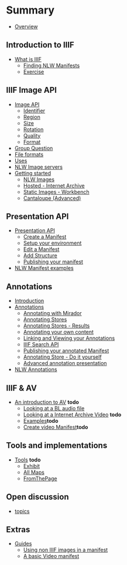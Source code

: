 # Summary

- [Overview](README.md)

## Introduction to IIIF
- [What is IIIF](basics/whatisiiif.md)
  - [Finding NLW Manifests](nlw-manifests.md)
  - [Exercise](basics/guides.md)

## IIIF Image API
- [Image API](day-two/image-api.md)
   - [Identifier](day-two/image-api/identifier.md)
   - [Region](day-two/image-api/region.md)
   - [Size](day-two/image-api/size.md)
   - [Rotation](day-two/image-api/rotation.md)
   - [Quality](day-two/image-api/quality.md)
   - [Format](day-two/image-api/format.md)
- [Group Question](day-two/question.md)   
- [File formats](day-two/fileformats.md)
- [Uses](day-two/uses.md)
- [NLW Image servers](nlw-image-servers.md) 
- [Getting started](day-two/image-servers/README.md)
   - [NLW Images](nlw_images.md) 
   - [Hosted - Internet Archive](day-two/image-servers/iiif-hosting-ia.md)
   - [Static Images - Workbench](day-two/image-servers/level0-workbench.md)
   - [Cantaloupe (Advanced)](day-two/image-servers/setting-up-cantaloupe.md)

## Presentation API
- [Presentation API](day-three/README.md)
    - [Create a Manifest](day-three/bodleian-editor/README.md)
    - [Setup your environment](day-three/visual_studio_setup/README.md)
    - [Edit a Manifest](day-three/edit-a-manifest/README.md)
    - [Add Structure](day-three/ranges/README.md)
    - [Publishing your manifest](day-three/workbench/README.md)
- [NLW Manifest examples](nlw-interesting-manifests.md) 

## Annotations
- [Introduction](day-four/README.md)
- [Annotations](day-four/annotations-and-annotation-lists.md)
  - [Annotating with Mirador](day-four/annotations-exercises.md)
  - [Annotating Stores](day-four/annotations-stores.md)
  - [Annotating Stores - Results](day-four/annotations-stores-results.md)
  - [Annotating your own content](day-four/annotations-sas.md)
  - [Linking and Viewing your Annotations](day-four/annotation-linking.md)
  - [IIIF Search API](day-four/iiif-search-api.md)
  - [Publishing your annotated Manifest](day-four/workbench.md)
  - [Annotating Store - Do it yourself](day-four/annotations-stores-install.md)
  - [Advanced annotation presentation](day-four/advanced-annotations.md)
- [NLW Annotations](nlw-annotations.md)

## IIIF & AV
- [An introduction to AV](av-intro.md) **todo**
  - [Looking at a BL audio file](day-three/BL-Audio/README.md) 
  - [Looking at a Internet Archive Video](day-three/BL-Audio/RemixAudio.md) **todo**
  - [Examples](av-examples.md)**todo**
  - [Create video Manifest](day-three/digirati-editor/Add_video_manifest.md)**todo**

## Tools and implementations
- [Tools](tools.md) **todo** 
  - [Exhibit](exhibit/exhibit.md)
  - [All Maps](use_cases/allmaps.md)
  - [FromThePage](use_cases/FromThePage.md)

## Open discussion
- [topics](topics.md)

## Extras
 - [Guides](extras/README.md)
    - [Using non IIIF images in a manifest](https://glenrobson.github.io/iiif_stuff/simple_images/)
    - [A basic Video manifest](extras/AVExample.md)